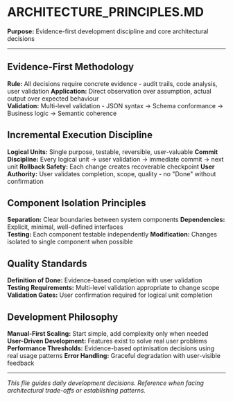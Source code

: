 # ARCHITECTURE_PRINCIPLES.MD

**Purpose:** Evidence-first development discipline and core architectural decisions

---

## Evidence-First Methodology

**Rule:** All decisions require concrete evidence - audit trails, code analysis, user validation
**Application:** Direct observation over assumption, actual output over expected behaviour  
**Validation:** Multi-level validation - JSON syntax → Schema conformance → Business logic → Semantic coherence

## Incremental Execution Discipline

**Logical Units:** Single purpose, testable, reversible, user-valuable
**Commit Discipline:** Every logical unit → user validation → immediate commit → next unit
**Rollback Safety:** Each change creates recoverable checkpoint
**User Authority:** User validates completion, scope, quality - no "Done" without confirmation

## Component Isolation Principles

**Separation:** Clear boundaries between system components
**Dependencies:** Explicit, minimal, well-defined interfaces  
**Testing:** Each component testable independently
**Modification:** Changes isolated to single component when possible

## Quality Standards

**Definition of Done:** Evidence-based completion with user validation
**Testing Requirements:** Multi-level validation appropriate to change scope
**Validation Gates:** User confirmation required for logical unit completion

## Development Philosophy

**Manual-First Scaling:** Start simple, add complexity only when needed
**User-Driven Development:** Features exist to solve real user problems
**Performance Thresholds:** Evidence-based optimisation decisions using real usage patterns
**Error Handling:** Graceful degradation with user-visible feedback

---

*This file guides daily development decisions. Reference when facing architectural trade-offs or establishing patterns.*